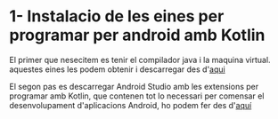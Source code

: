 # 1- Instalacio de les eines per programar per android amb Kotlin

El primer que nesecitem es tenir el compilador java i la maquina virtual. aquestes eines les podem obtenir i descarregar des d'[aqui](https://www.oracle.com/java/technologies/downloads/#java8)

El segon pas es descarregar Android Studio amb les extensions per programar amb Kotlin, que contenen tot lo necessari per comensar el desenvolupament d'aplicacions Android, ho podem fer des d'[aquí](https://developer.android.com/studio/index.html)

